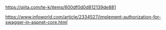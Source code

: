 https://qiita.com/te-k/items/600df0d0d812139de881

https://www.infoworld.com/article/2334527/implement-authorization-for-swagger-in-aspnet-core.html
